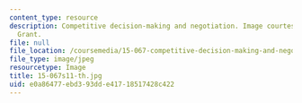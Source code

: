 ```yaml
---
content_type: resource
description: Competitive decision-making and negotiation. Image courtesy of Karen
  Grant.
file: null
file_location: /coursemedia/15-067-competitive-decision-making-and-negotiation-spring-2011/e0a86477ebd393dde41718517428c422_15-067s11-th.jpg
file_type: image/jpeg
resourcetype: Image
title: 15-067s11-th.jpg
uid: e0a86477-ebd3-93dd-e417-18517428c422
---
```

